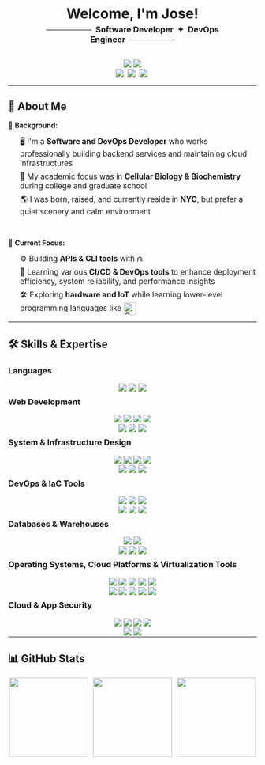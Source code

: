 <h1 align="center" style="text-align: center; border-bottom: none; margin-bottom: 0px;"> Welcome, I'm Jose! </h1>

<div align="center" style="display: flex; align-items: center; justify-content: center; ext-align:center; ">
    <h3 align="center" style="margin-top: 5px; font-weight: bold; text-align:center;">
        ────────&nbsp;&nbsp;Software Developer&nbsp;&nbsp;✦&nbsp;&nbsp;DevOps Engineer&nbsp;&nbsp;────────  
    </h3>
</div>

<p align="center">
    <a href="https://reactjs-resume-a4406.web.app" target="_blank"><img src="https://custom-icon-badges.demolab.com/badge/Website-000000?style=for-the-badge&logo=web"></a>
    <a href="https://jtpgmr.github.io/about-me/docs/jlc_resume.pdf" target="_blank"><img src="https://img.shields.io/badge/Resume-000000?style=for-the-badge&logo=superuser"></a>
    <br />
    <a href="https://linkedin.com/in/jose-luis-cruz-jr" target="_blank"><img src="https://custom-icon-badges.demolab.com/badge/LinkedIn-0A66C2?style=for-the-badge&logo=linkedin-white&logoColor=white"></a>&nbsp;
    <a href="mailto:jtpgmr@gmail.com" target="_blank"><img src="https://custom-icon-badges.demolab.com/badge/GMail-ffffff?style=for-the-badge&logo=Gmail_icon"></a>&nbsp;
    <a href="https://github.com/jtpgmr" target="_blank"><img src="https://img.shields.io/github/followers/jtpgmr?style=for-the-badge&logo=github&label=Follow"></a>&nbsp;
</p>

---

## 🔎 **About Me**

📖 **Background:**

<ul>
    <li style="font-size: 1.1em; list-style-type: none; margin: 7.5 0px;"> 🖥️ I'm a <strong>Software and DevOps Developer</strong> who works professionally building backend services and maintaining cloud infrastructures</li>
    <li style="font-size: 1.1em; list-style-type: none; margin: 7.5 0px;">🦠 My academic focus was in <strong>Cellular Biology & Biochemistry</strong> during college and graduate school</li>  
    <li style="font-size: 1.1em; list-style-type: none; margin: 7.5 0px;">🌎 I was born, raised, and currently reside in <strong>NYC</strong>, but prefer a quiet scenery and calm environment</li>
</ul>

<br />

🔭 **Current Focus:**

<ul>
    <li style="font-size: 1.1em; list-style-type: none; margin: 7.5 0px;">
        ⚙️ Building <strong>APIs & CLI tools</strong> with 
        <a href="https://go.dev/" target="_blank">
            <img src="https://upload.wikimedia.org/wikipedia/commons/0/05/Go_Logo_Blue.svg" alt="Go Logo" height="12.5px">
        </a>
    </li>    
    <li style="font-size: 1.1em; list-style-type: none; margin: 7.5 0px;">🔗 Learning various <strong> CI/CD & DevOps tools</strong> to enhance deployment efficiency, system reliability, and performance insights</li>  
    <li style="font-size: 1.1em; list-style-type: none; margin: 7.5 0px;">
        🛠️ Exploring <strong>hardware and IoT</strong> while learning lower-level programming languages like
        <a href="https://devdocs.io/cpp/" target="_blank">
            <img src="https://upload.wikimedia.org/wikipedia/commons/1/18/ISO_C++_Logo.svg" alt="C++ Logo" height="25px" style="vertical-align: middle;">
        </a>
    </li>
</ul>

---

## 🛠️ **Skills & Expertise**

### **Languages**

<!-- anchor tags must be tightly wrapped around img tags (with no spaces) to prevent underlining in markdown preview and GitHub -->
<p align="center" style="justify-content: center; align-items: center; margin-bottom: -15px">
    <a href="https://developer.mozilla.org/en-US/docs/Web/JavaScript" ><img src="https://img.shields.io/badge/JavaScript-F0DB4F?style=for-the-badge&logo=javascript&logoColor=323330"></a>
    <a href="https://www.typescriptlang.org/" target="_blank"><img src="https://img.shields.io/badge/TypeScript-3178C6?style=for-the-badge&logo=typescript&logoColor=FFFFFF"></a>
    <a href="https://docs.python.org/3/" target="_blank"><img src="https://img.shields.io/badge/Python-4B8BBE?style=for-the-badge&logo=python&logoColor=FFD43B"></a>
</p>

### **Web Development**

<p align="center" style="justify-content: center; align-items: center; margin-bottom: -15px">
    <a href="https://react.dev/" target="_blank"><img src="https://img.shields.io/badge/React-000000?style=for-the-badge&logo=react&logoColor=61DBFB"></a>
    <a href="https://vite.dev/" target="_blank"><img src="https://img.shields.io/badge/Vite-646CFF?style=for-the-badge&logo=Vite&logoColor=ffd11a"></a>
    <a href="https://nextjs.org/" target="_blank"><img src="https://img.shields.io/badge/Next.js-000000?style=for-the-badge&logo=next.js&logoColor=white"></a>
    <a href="https://redux.js.org/" target="_blank"><img src="https://img.shields.io/badge/Redux-764ABC?style=for-the-badge&logo=redux&logoColor=white"></a>
    <br />
    <a href="https://expressjs.com/" target="_blank"><img src="https://img.shields.io/badge/Express.js-000000?style=for-the-badge&logo=express&logoColor=white"></a>
    <a href="https://www.djangoproject.com/" target="_blank"><img src="https://img.shields.io/badge/Django-092E20?style=for-the-badge&logo=django&logoColor=white"></a>
    <a href="https://flask.palletsprojects.com/" target="_blank"><img src="https://img.shields.io/badge/Flask-000000?style=for-the-badge&logo=flask&logoColor=white"></a>
</p>

### **System & Infrastructure Design**

<p align="center" style="justify-content: center; align-items: center; margin-bottom: -15px">
    <a href="https://aws.amazon.com/vpc/" target="_blank"><img src="https://img.shields.io/badge/VPC-232F3E?style=for-the-badge&logo=amazonwebservices&logoColor=white"></a>
    <a href="https://aws.amazon.com/ec2/" target="_blank"><img src="https://img.shields.io/badge/AWS_EC2-FF9900?style=for-the-badge&logo=amazonec2&logoColor=white"></a> 
    <a href="https://aws.amazon.com/lambda/" target="_blank"><img src="https://img.shields.io/badge/AWS_Lambda-FF9900?style=for-the-badge&logo=awslambda&logoColor=white"></a>
    <a href="https://aws.amazon.com/fargate/" target="_blank"><img src="https://img.shields.io/badge/AWS_Fargate-FF9900?style=for-the-badge&logo=awsfargate&logoColor=white"></a>
    <br />
    <a href="https://aws.amazon.com/sqs/" target="_blank"><img src="https://img.shields.io/badge/SQS-FF4F8B?style=for-the-badge&logo=amazonwebservices&logoColor=white"></a>
    <a href="https://aws.amazon.com/sns/" target="_blank"><img src="https://img.shields.io/badge/SNS-FF4F8B?style=for-the-badge&logo=amazonwebservices&logoColor=white"></a>
    <a href="https://www.rabbitmq.com/" target="_blank"><img src="https://img.shields.io/badge/RabbitMQ-FF6600?style=for-the-badge&logo=rabbitmq&logoColor=white"></a>
</p>

### **DevOps & IaC Tools**

<p align="center" style="justify-content: center; align-items: center; margin-bottom: -15px">
    <a href="https://www.docker.com/" target="_blank"><img src="https://img.shields.io/badge/Docker-2496ED?style=for-the-badge&logo=docker&logoColor=white"></a>
    <a href="https://github.com/features/actions" target="_blank"><img src="https://img.shields.io/badge/Actions-000000?style=for-the-badge&logo=github&logoColor=white"></a>
    <a href="https://kubernetes.io/" target="_blank"><img src="https://img.shields.io/badge/Kubernetes-326CE5?style=for-the-badge&logo=kubernetes&logoColor=white"></a>
    <br />
    <a href="https://aws.amazon.com/codebuild/" target="_blank"><img src="https://img.shields.io/badge/CodeBuild-402C54?style=for-the-badge&logo=amazonwebservices&logoColor=white"></a>
    <a href="https://aws.amazon.com/codepipeline/" target="_blank"><img src="https://img.shields.io/badge/CodePipeline-402c54?style=for-the-badge&logo=amazonwebservices&logoColor=white"></a>
    <a href="https://aws.amazon.com/cloudformation/" target="_blank"><img src="https://img.shields.io/badge/CloudFormation-e60073?style=for-the-badge&logo=amazonwebservices&logoColor=white"></a>
</p>

### **Databases & Warehouses**

<p align="center" style="justify-content: center; align-items: center; margin-bottom: -15px">
    <a href="https://www.postgresql.org/" target="_blank"><img src="https://img.shields.io/badge/PostgreSQL-316192?style=for-the-badge&logo=postgresql&logoColor=white"></a>
    <a href="https://www.microsoft.com/sql-server" target="_blank"><img src="https://custom-icon-badges.demolab.com/badge/Microsoft_SQL_Server-cccccc?style=for-the-badge&logo=microsoft-sql-server-icon&logoColor=CC2927"></a>
    <br />
    <a href="https://www.mysql.com/" target="_blank"><img src="https://img.shields.io/badge/MySQL-00758f?style=for-the-badge&logo=mysql&logoColor=white"></a>
    <a href="https://www.mongodb.com/" target="_blank"><img src="https://img.shields.io/badge/MongoDB-00684A?style=for-the-badge&logo=mongodb&logoColor=white"></a>
    <a href="https://www.snowflake.com/" target="_blank"><img src="https://img.shields.io/badge/Snowflake-29B5E8?style=for-the-badge&logo=snowflake&logoColor=white"></a>
</p>

### **Operating Systems, Cloud Platforms & Virtualization Tools**

<p align="center" style="justify-content: center; align-items: center; margin-bottom: -15px">
    <a href="https://www.microsoft.com/windows/windows-11?" target="_blank"><img src="https://img.shields.io/badge/Windows_10/11-0078D6?style=for-the-badge&logo=data:image/svg+xml;base64,PHN2ZyB4bWxucz0iaHR0cDovL3d3dy53My5vcmcvMjAwMC9zdmciIHZpZXdCb3g9IjAgMCAyMyAyMyI+PHBhdGggZmlsbD0iI2YzZjNmMyIgZD0iTTAgMGgyM3YyM0gweiIvPjxwYXRoIGZpbGw9IiNmMzUzMjUiIGQ9Ik0xIDFoMTB2MTBIMXoiLz48cGF0aCBmaWxsPSIjODFiYzA2IiBkPSJNMTIgMWgxMHYxMEgxMnoiLz48cGF0aCBmaWxsPSIjMDVhNmYwIiBkPSJNMSAxMmgxMHYxMEgxeiIvPjxwYXRoIGZpbGw9IiNmZmJhMDgiIGQ9Ik0xMiAxMmgxMHYxMEgxMnoiLz48L3N2Zz4="></a>
    <a href="https://ubuntu.com/" target="_blank"><img src="https://img.shields.io/badge/Ubuntu-E95420?style=for-the-badge&logo=ubuntu&logoColor=white"></a>
    <a href="https://fedoraproject.org/" target="_blank"><img src="https://img.shields.io/badge/Fedora-51A2DA?style=for-the-badge&logo=fedora&logoColor=white"></a>
    <a href="https://www.centos.org/" target="_blank"><img src="https://img.shields.io/badge/CentOS-262577?style=for-the-badge&logo=centos&logoColor=white"></a>
    <a href="https://alpinelinux.org/" target="_blank"><img src="https://img.shields.io/badge/Alpine-0D597F?style=for-the-badge&logo=alpinelinux&logoColor=white"></a>
    <br />
    <a href="https://aws.amazon.com/" target="_blank"><img src="https://img.shields.io/badge/AWS-232F3E?style=for-the-badge&logo=amazonwebservices&logoColor=white"></a>
    <a href="https://azure.microsoft.com" target="_blank"><img src="https://custom-icon-badges.demolab.com/badge/Azure-0078D6?style=for-the-badge&logo=microsoft_azure&logoColor=white"></a>
    <a href="https://learn.microsoft.com/windows/wsl/about" target="_blank"><img src="https://img.shields.io/badge/WSL-0078D6?style=for-the-badge&logo=linux&logoColor=black"></a>
    <a href="https://canonical.com/multipass" target="_blank"><img src="https://img.shields.io/badge/Multipass-E95420?style=for-the-badge&logo=ubuntu&logoColor=white"></a>
    <a href="https://www.virtualbox.org/" target="_blank"><img src="https://img.shields.io/badge/VirtualBox-2F61B4?style=for-the-badge&logo=virtualbox&logoColor=white"></a>
</p>

### **Cloud & App Security**

<p align="center" style="justify-content: center; align-items: center; margin-bottom: -15px">
    <a href="https://learn.microsoft.com/azure/architecture/aws-professional/security-identity" target="_blank"><img src="https://custom-icon-badges.demolab.com/badge/IAM_/_RBAC-232F3E?style=for-the-badge&logo=user&logoColor=white"></a>
    <a href="https://jwt.io/introduction" target="_blank"><img src="https://img.shields.io/badge/JWT-000000?style=for-the-badge&logo=json-web-tokens&logoColor=white"></a>
    <a href="https://auth0.com/" target="_blank"><img src="https://img.shields.io/badge/Auth0-EB5424?style=for-the-badge&logo=auth0&logoColor=white"></a> 
    <a href="https://clerk.com/" target="_blank"><img src="https://img.shields.io/badge/Clerk-000000?style=for-the-badge&logo=clerk&logoColor=white"></a>
    <br />
    <a href="https://aws.amazon.com/secrets-manager/" target="_blank"><img src="https://img.shields.io/badge/Secrets_Manager-DD344C?style=for-the-badge&logo=amazonwebservices&logoColor=white"></a>
    <a href="https://www.cloudflare.com/learning/access-management/what-is-ssh/#:~:text=What-is-the-Secure-Shell,and-encrypt-connections-between-devices" target="_blank"><img src="https://img.shields.io/badge/SSH-000000?style=for-the-badge&logo=keeweb&logoColor=white"></a> 
</p>

---

## 📊 **GitHub Stats**

<p align="center" style="display: flex; flex-wrap: wrap; justify-content: center; gap: 10px;">
    <img src="https://github-readme-stats.vercel.app/api?username=jtpgmr&show_icons=true&theme=dark&count_private=true" height="160px">
    <img src="https://github-readme-streak-stats.herokuapp.com/?user=jtpgmr&theme=dark" height="160px">
    <img src="https://github-readme-activity-graph.vercel.app/graph?username=jtpgmr&theme=github-dark" height="160px">
</p>

